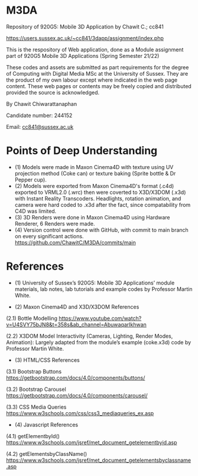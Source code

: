 # M3DA
Repository of 920G5: Mobile 3D Application by Chawit C.; cc841

https://users.sussex.ac.uk/~cc841/3dapp/assignment/index.php

This is the respository of Web application, done as a Module assignment
part of 920G5 Mobile 3D Applications (Spring Semester 21/22)

These codes and assets are submitted as part requirements for the degree of Computing with Digital Media MSc at the University of Sussex. They are the product of my own labour except where indicated in the web page content. These web pages or contents may be freely copied and distributed provided the source is acknowledged.

By Chawit Chiwarattanaphan

Candidate number: 244152

Email: cc841@sussex.ac.uk

# Points of Deep Understanding
+ (1) Models were made in Maxon Cinema4D
with texture using UV projection method (Coke can)
or texture baking (Sprite bottle & Dr Pepper cup).
+ (2) Models were exported from Maxon Cinema4D's format (.c4d) exported to VRML2.0 (.wrc)
then were coverted to X3D/X3DOM (.x3d) with Instant Reality Transcoders.
Headlights, rotation animation, and camera were hard coded to .x3d after the fact, since compatability from C4D was limited.
+ (3) 3D Renders were done in Maxon Cinema4D using Hardware Renderer, 6 Renders were made.
+ (4) Version control were done with GitHub, with commit to main branch on every significant actions.
https://github.com/ChawitC/M3DA/commits/main

# References
+ (1) University of Sussex’s 920G5: Mobile 3D Applications’ module materials, lab notes, lab tutorials and example codes by Professor Martin White.

+ (2) Maxon Cinema4D and X3D/X3DOM References

(2.1) Bottle Modelling https://www.youtube.com/watch?v=U4SVY75bJN8&t=358s&ab_channel=AbuwaqarIkhwan

(2.2) X3DOM Model Interactivity (Cameras, Lighting, Render Modes, Animation):
Largely adapted from the module’s example (coke.x3d) code by Professor Martin White.

+ (3) HTML/CSS References

(3.1) Bootstrap Buttons https://getbootstrap.com/docs/4.0/components/buttons/

(3.2) Bootstrap Carousel https://getbootstrap.com/docs/4.0/components/carousel/

(3.3) CSS Media Queries https://www.w3schools.com/css/css3_mediaqueries_ex.asp

+ (4) Javascript References

(4.1) getElementbyId() https://www.w3schools.com/jsref/met_document_getelementbyid.asp

(4.2) getElementsbyClassName() https://www.w3schools.com/jsref/met_document_getelementsbyclassname.asp
